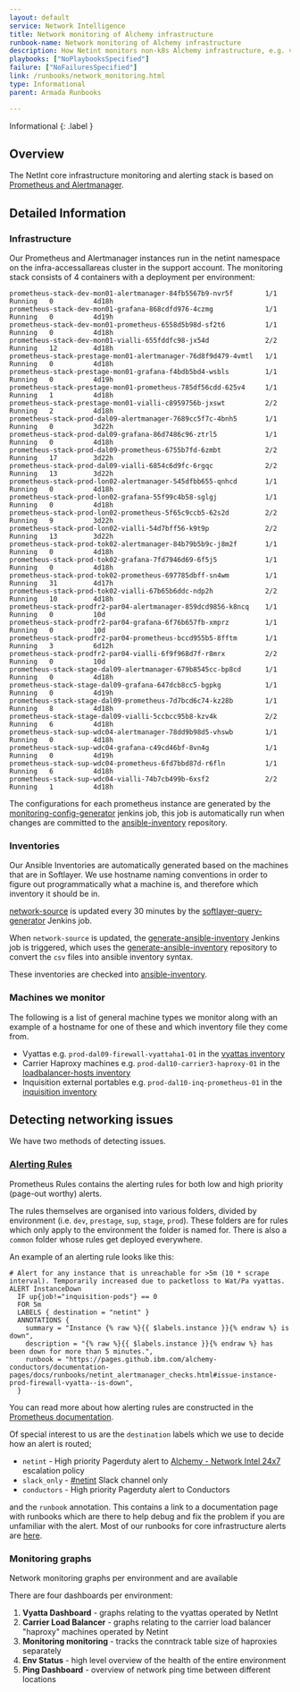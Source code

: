 ```yaml
---
layout: default
service: Network Intelligence
title: Network monitoring of Alchemy infrastructure
runbook-name: Network monitoring of Alchemy infrastructure
description: How Netint monitors non-k8s Alchemy infrastructure, e.g. vyattas, haproxies
playbooks: ["NoPlaybooksSpecified"]
failure: ["NoFailuresSpecified"]
link: /runbooks/network_monitoring.html
type: Informational
parent: Armada Runbooks

---
```


Informational
{: .label }

## Overview

The NetInt core infrastructure monitoring and alerting stack is based on [Prometheus and Alertmanager](https://prometheus.io/).

## Detailed Information

### Infrastructure

Our Prometheus and Alertmanager instances run in the netint namespace on the infra-accessallareas cluster in the support account. The monitoring stack consists of 4 containers with a deployment per environment:

```
prometheus-stack-dev-mon01-alertmanager-84fb5567b9-nvr5f        1/1     Running   0          4d18h
prometheus-stack-dev-mon01-grafana-868cdfd976-4czmg             1/1     Running   0          4d19h
prometheus-stack-dev-mon01-prometheus-6558d5b98d-sf2t6          1/1     Running   0          4d18h
prometheus-stack-dev-mon01-vialli-655fddfc98-jx54d              2/2     Running   12         4d18h
prometheus-stack-prestage-mon01-alertmanager-76d8f9d479-4vmtl   1/1     Running   0          4d18h
prometheus-stack-prestage-mon01-grafana-f4bdb5bd4-wsbls         1/1     Running   0          4d19h
prometheus-stack-prestage-mon01-prometheus-785df56cdd-625v4     1/1     Running   1          4d18h
prometheus-stack-prestage-mon01-vialli-c8959756b-jxswt          2/2     Running   2          4d18h
prometheus-stack-prod-dal09-alertmanager-7689cc5f7c-4bnh5       1/1     Running   0          3d22h
prometheus-stack-prod-dal09-grafana-86d7486c96-ztrl5            1/1     Running   0          4d18h
prometheus-stack-prod-dal09-prometheus-6755b7fd-6zmbt           2/2     Running   17         3d22h
prometheus-stack-prod-dal09-vialli-6854c6d9fc-6rgqc             2/2     Running   13         3d22h
prometheus-stack-prod-lon02-alertmanager-545dfbb655-qnhcd       1/1     Running   0          4d18h
prometheus-stack-prod-lon02-grafana-55f99c4b58-sglgj            1/1     Running   0          4d18h
prometheus-stack-prod-lon02-prometheus-5f65c9ccb5-62s2d         2/2     Running   9          3d22h
prometheus-stack-prod-lon02-vialli-54d7bff56-k9t9p              2/2     Running   13         3d22h
prometheus-stack-prod-tok02-alertmanager-84b79b5b9c-j8m2f       1/1     Running   0          4d18h
prometheus-stack-prod-tok02-grafana-7fd7946d69-6f5j5            1/1     Running   0          4d18h
prometheus-stack-prod-tok02-prometheus-697785dbff-sn4wm         1/1     Running   31         4d17h
prometheus-stack-prod-tok02-vialli-67b65b6ddc-ndp2h             2/2     Running   10         4d18h
prometheus-stack-prodfr2-par04-alertmanager-859dcd9856-k8ncq    1/1     Running   0          10d
prometheus-stack-prodfr2-par04-grafana-6f76b657fb-xmprz         1/1     Running   0          10d
prometheus-stack-prodfr2-par04-prometheus-bccd955b5-8fftm       1/1     Running   3          6d12h
prometheus-stack-prodfr2-par04-vialli-6f9f968d7f-r8mrx          2/2     Running   0          10d
prometheus-stack-stage-dal09-alertmanager-679b8545cc-bp8cd      1/1     Running   0          4d18h
prometheus-stack-stage-dal09-grafana-647dcb8cc5-bgpkg           1/1     Running   0          4d19h
prometheus-stack-stage-dal09-prometheus-7d7bcd6c74-kz28b        1/1     Running   8          4d18h
prometheus-stack-stage-dal09-vialli-5ccbcc95b8-kzv4k            2/2     Running   6          4d18h
prometheus-stack-sup-wdc04-alertmanager-78dd9b98d5-vhswb        1/1     Running   0          4d18h
prometheus-stack-sup-wdc04-grafana-c49cd46bf-8vn4g              1/1     Running   0          4d19h
prometheus-stack-sup-wdc04-prometheus-6fd7bbd87d-r6fln          1/1     Running   6          4d18h
prometheus-stack-sup-wdc04-vialli-74b7cb499b-6xsf2              2/2     Running   1          4d18h
```

The configurations for each prometheus instance are generated by the [monitoring-config-generator](https://alchemy-containers-jenkins.swg-devops.com/job/Network-Intelligence/job/monitoring-config-generator/configure) jenkins job, this job is automatically run when changes are committed to the [ansible-inventory](https://github.ibm.com/alchemy-netint/ansible-inventory) repository.

### Inventories

Our Ansible Inventories are automatically generated based on the machines that are in Softlayer. We use hostname naming conventions in order to figure out programmatically what a machine is, and therefore which inventory it should be in.

[network-source](https://github.ibm.com/alchemy-netint/network-source) is updated every 30 minutes by the [softlayer-query-generator](https://alchemy-containers-jenkins.swg-devops.com/view/Network-Intelligence/job/Network-Intelligence/job/softlayer-query-generator/) Jenkins job.

When `network-source` is updated, the [generate-ansible-inventory](https://alchemy-containers-jenkins.swg-devops.com/view/Network-Intelligence/job/Network-Intelligence/job/generate-ansible-inventory/) Jenkins job is triggered, which uses the [generate-ansible-inventory](https://github.ibm.com/alchemy-netint/generate-ansible-inventory) repository to convert the `csv` files into ansible inventory syntax.

These inventories are checked into [ansible-inventory](https://github.ibm.com/alchemy-netint/ansible-inventory).

### Machines we monitor

The following is a list of general machine types we monitor along with an example of a hostname for one of these and which inventory file they come from.

- Vyattas e.g. `prod-dal09-firewall-vyattaha1-01` in the [vyattas inventory](https://github.ibm.com/alchemy-netint/ansible-inventory/blob/master/inventory/vyattas)
- Carrier Haproxy machines e.g. `prod-dal10-carrier3-haproxy-01` in the [loadbalancer-hosts inventory](https://github.ibm.com/alchemy-netint/ansible-inventory/blob/master/inventory/loadbalancer-hosts)
- Inquisition external portables e.g. `prod-dal10-inq-prometheus-01` in the [inquisition inventory](https://github.ibm.com/alchemy-netint/ansible-inventory/blob/master/inventory/inquisition)

## Detecting networking issues

We have two methods of detecting issues.

### [Alerting Rules](https://github.ibm.com/alchemy-netint/prometheus-rules)

Prometheus Rules contains the alerting rules for both low and high priority (page-out worthy) alerts.

The rules themselves are organised into various folders, divided by environment (i.e. `dev`, `prestage`, `sup`, `stage`, `prod`). These folders are for rules which only apply to the environment the folder is named for. There is also a `common` folder whose rules get deployed everywhere.

An example of an alerting rule looks like this:

```
# Alert for any instance that is unreachable for >5m (10 * scrape interval). Temporarily increased due to packetloss to Wat/Pa vyattas.
ALERT InstanceDown
  IF up{job!="inquisition-pods"} == 0
  FOR 5m
  LABELS { destination = "netint" }
  ANNOTATIONS {
    summary = "Instance {% raw %}{{ $labels.instance }}{% endraw %} is down",
    description = "{% raw %}{{ $labels.instance }}{% endraw %} has been down for more than 5 minutes.",
    runbook = "https://pages.github.ibm.com/alchemy-conductors/documentation-pages/docs/runbooks/netint_alertmanager_checks.html#issue-instance-prod-firewall-vyatta--is-down",
  }
```

You can read more about how alerting rules are constructed in the [Prometheus documentation](https://prometheus.io/docs/prometheus/latest/configuration/alerting_rules/).

Of special interest to us are the `destination` labels which we use to decide how an alert is routed;

- `netint` - High priority Pagerduty alert to [Alchemy - Network Intel 24x7](https://bluemix.pagerduty.com/escalation_policies#PSB1EKU) escalation policy
- `slack_only` - [#netint](https://ibm-argonauts.slack.com/messages/C53PUD2TE) Slack channel only
- `conductors` - High priority Pagerduty alert to Conductors

and the `runbook` annotation. This contains a link to a documentation page with runbooks which are there to help debug and fix the problem if you are unfamiliar with the alert. Most of our runbooks for core infrastructure alerts are [here](https://pages.github.ibm.com/alchemy-conductors/documentation-pages/docs/runbooks/netint_alertmanager_checks.html).

### Monitoring graphs

Network monitoring graphs per environment and are available 

There are four dashboards per environment:

1. **Vyatta Dashboard** - graphs relating to the vyattas operated by NetInt
2. **Carrier Load Balancer** - graphs relating to the carrier load balancer "haproxy" machines operated by Netint
3. **Monitoring monitoring** - tracks the conntrack table size of haproxies separately
4. **Env Status** - high level overview of the health of the entire environment
5. **Ping Dashboard** - overview of network ping time between different locations
